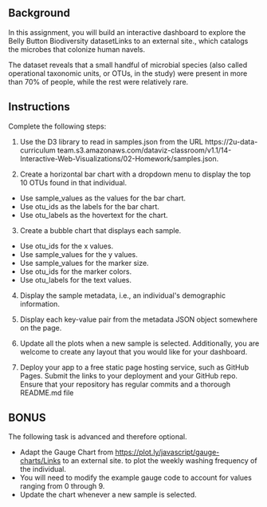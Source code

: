 ## Background
In this assignment, you will build an interactive dashboard to explore the Belly Button Biodiversity datasetLinks to an external site., which catalogs the microbes that colonize human navels.

The dataset reveals that a small handful of microbial species (also called operational taxonomic units, or OTUs, in the study) were present in more than 70% of people, while the rest were relatively rare.

## Instructions
Complete the following steps:

1. Use the D3 library to read in samples.json from the URL https://2u-data-curriculum team.s3.amazonaws.com/dataviz-classroom/v1.1/14-Interactive-Web-Visualizations/02-Homework/samples.json.

2. Create a horizontal bar chart with a dropdown menu to display the top 10 OTUs found in that individual.
* Use sample_values as the values for the bar chart.
* Use otu_ids as the labels for the bar chart.
* Use otu_labels as the hovertext for the chart.

3. Create a bubble chart that displays each sample.
* Use otu_ids for the x values.
* Use sample_values for the y values.
* Use sample_values for the marker size.
* Use otu_ids for the marker colors.
* Use otu_labels for the text values.

4. Display the sample metadata, i.e., an individual's demographic information.

5. Display each key-value pair from the metadata JSON object somewhere on the page.

6. Update all the plots when a new sample is selected. Additionally, you are welcome to create any layout that you would like for your dashboard.

7. Deploy your app to a free static page hosting service, such as GitHub Pages. Submit the links to your deployment and your GitHub repo. Ensure that your repository has regular commits and a thorough README.md file

## BONUS
The following task is advanced and therefore optional.
* Adapt the Gauge Chart from https://plot.ly/javascript/gauge-charts/Links to an external site. to plot the weekly washing frequency of the individual.
* You will need to modify the example gauge code to account for values ranging from 0 through 9.
* Update the chart whenever a new sample is selected.
